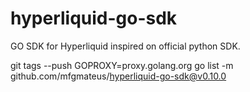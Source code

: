 # hyperliquid-go-sdk

GO SDK for Hyperliquid inspired on official python SDK.



git tags --push
GOPROXY=proxy.golang.org go list -m github.com/mfgmateus/hyperliquid-go-sdk@v0.10.0